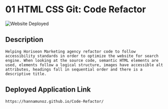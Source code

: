 # 01 HTML CSS Git: Code Refactor


![Website Deployed](../images/website-screenshot.png)
## Description  

```
Helping Horiseon Marketing agency refactor code to follow accessibility standards in order to optimize the website for search engine. When looking at the source code, semantic HTML elements are used, elements follow a logical structure, images have accessible alt attributes, headings fall in sequential order and there is a descriptive title.
```


## Deployed Application Link

```
https://hannamunoz.github.io/Code-Refactor/
``` 


